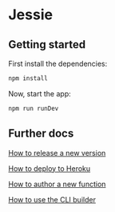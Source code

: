 # Jessie

## Getting started

First install the dependencies:

```bash
npm install
```

Now, start the app:

```bash
npm run runDev
```

## Further docs

[How to release a new version](docs/Release.md)

[How to deploy to Heroku](docs/Deploy.md)

[How to author a new function](docs/Authoring.md)

[How to use the CLI builder](docs/CLI-Builder.md)